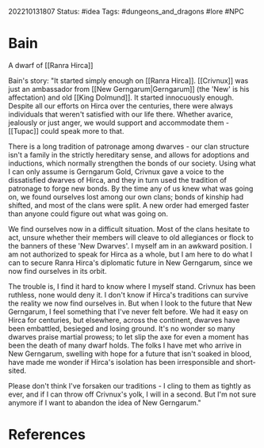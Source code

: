 202210131807
Status: #idea
Tags: #dungeons_and_dragons #lore #NPC 

# Bain
A dwarf of [[Ranra Hirca]]

Bain's story:
"It started simply enough on [[Ranra Hirca]]. [[Crivnux]] was just an ambassador from [[New Gerngarum|Gerngarum]] (the 'New' is his affectation) and old [[King Dolmund]]. It started innocuously enough. Despite all our efforts on Hirca over the centuries, there were always individuals that weren't satisfied with our life there. Whether avarice, jealously or just anger, we would support and accommodate them - [[Tupac]] could speak more to that. 

There is a long tradition of patronage among dwarves - our clan structure isn't a family in the strictly hereditary sense, and allows for adoptions and inductions, which normally strengthen the bonds of our society. Using what I can only assume is Gerngarum Gold, Crivnux gave a voice to the dissatisfied dwarves of Hirca, and they in turn used the tradition of patronage to forge new bonds. By the time any of us knew what was going on, we found ourselves lost among our own clans; bonds of kinship had shifted, and most of the clans were split. A new order had emerged faster than anyone could figure out what was going on.
 
We find ourselves now in a difficult situation. Most of the clans hesitate to act, unsure whether their members will cleave to old allegiances or flock to the banners of these 'New Dwarves'. I myself am in an awkward position. I am not authorized to speak for Hirca as a whole, but I am here to do what I can to secure Ranra Hirca's diplomatic future in New Gerngarum, since we now find ourselves in its orbit. 

The trouble is, I find it hard to know where I myself stand. Crivnux has been ruthless, none would deny it. I don't know if Hirca's traditions can survive the reality we now find ourselves in. But when I look to the future that New Gerngarum, I feel something that I've never felt before. We had it easy on Hirca for centuries, but elsewhere, across the continent, dwarves have been embattled, besieged and losing ground. It's no wonder so many dwarves praise martial prowess; to let slip the axe for even a moment has been the death of many dwarf holds. The folks I have met who arrive in New Gerngarum, swelling with hope for a future that isn't soaked in blood, have made me wonder if Hirca's isolation has been irresponsible and short-sited. 

Please don't think I've forsaken our traditions - I cling to them as tightly as ever, and if I can throw off Crivnux's yolk, I will in a second. But I'm not sure anymore if I want to abandon the idea of New Gerngarum."

# References

